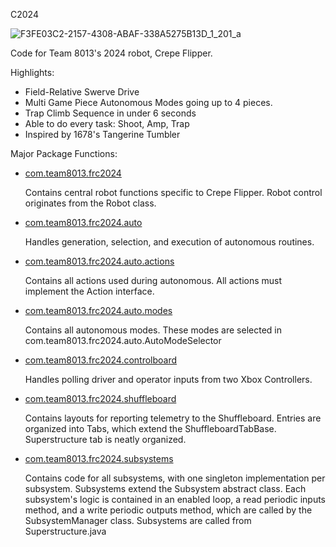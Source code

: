 C2024

![F3FE03C2-2157-4308-ABAF-338A5275B13D_1_201_a](https://github.com/maxconine/8013-2024-Crescendo-Imported-v2/assets/58146795/191848ec-dabc-4496-be2c-9f4f57d91866)

Code for Team 8013's 2024 robot, Crepe Flipper.

Highlights:
- Field-Relative Swerve Drive
- Multi Game Piece Autonomous Modes going up to 4 pieces.
- Trap Climb Sequence in under 6 seconds
- Able to do every task: Shoot, Amp, Trap
- Inspired by 1678's Tangerine Tumbler

Major Package Functions:

- [com.team8013.frc2024](https://github.com/maxconine/8013-2024-Crescendo-Imported-v2/tree/Public-Code-2024/src/main/java/com/team8013/frc2024)

  Contains central robot functions specific to Crepe Flipper. Robot control originates from the Robot class.

- [com.team8013.frc2024.auto](https://github.com/maxconine/8013-2024-Crescendo-Imported-v2/tree/Public-Code-2024/src/main/java/com/team8013/frc2024/auto)

  Handles generation, selection, and execution of autonomous routines.

- [com.team8013.frc2024.auto.actions](https://github.com/maxconine/8013-2024-Crescendo-Imported-v2/tree/Public-Code-2024/src/main/java/com/team8013/frc2024/auto/actions)

  Contains all actions used during autonomous. All actions must implement the Action interface.

- [com.team8013.frc2024.auto.modes](https://github.com/maxconine/8013-2024-Crescendo-Imported-v2/tree/Public-Code-2024/src/main/java/com/team8013/frc2024/auto/modes)

  Contains all autonomous modes. These modes are selected in com.team8013.frc2024.auto.AutoModeSelector

- [com.team8013.frc2024.controlboard](https://github.com/maxconine/8013-2024-Crescendo-Imported-v2/tree/Public-Code-2024/src/main/java/com/team8013/frc2024/controlboard)

  Handles polling driver and operator inputs from two Xbox Controllers.

- [com.team8013.frc2024.shuffleboard](https://github.com/maxconine/8013-2024-Crescendo-Imported-v2/tree/Public-Code-2024/src/main/java/com/team8013/frc2024/shuffleboard)

  Contains layouts for reporting telemetry to the Shuffleboard. Entries are organized into Tabs, which extend the ShuffleboardTabBase. Superstructure tab is neatly organized.

- [com.team8013.frc2024.subsystems](https://github.com/maxconine/8013-2024-Crescendo-Imported-v2/tree/Public-Code-2024/src/main/java/com/team8013/frc2024/subsystems)

  Contains code for all subsystems, with one singleton implementation per subsystem. Subsystems extend the Subsystem abstract class. Each subsystem's logic is contained in an enabled     loop, a read periodic inputs method, and a write periodic outputs method, which are called by the SubsystemManager class. Subsystems are called from Superstructure.java
